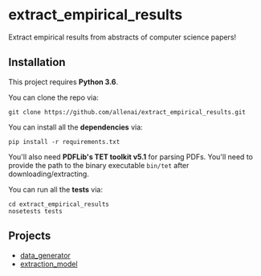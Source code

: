 # extract_empirical_results

Extract empirical results from abstracts of computer science papers!

## Installation

This project requires **Python 3.6**.

You can clone the repo via:

```
git clone https://github.com/allenai/extract_empirical_results.git
```

You can install all the **dependencies** via:

```
pip install -r requirements.txt
```

You'll also need **PDFLib's TET toolkit v5.1** for parsing PDFs.  You'll need to provide the path to the binary executable `bin/tet` after downloading/extracting.

You can run all the **tests** via:

```
cd extract_empirical_results
nosetests tests
```

## Projects

- [data_generator](#data_generator)
- [extraction_model](#extraction_model)

